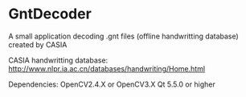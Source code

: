 # GntDecoder
A small application decoding .gnt files (offline handwritting database) created by CASIA


CASIA handwritting database: http://www.nlpr.ia.ac.cn/databases/handwriting/Home.html


Dependencies: OpenCV2.4.X or OpenCV3.X
              Qt 5.5.0 or higher
